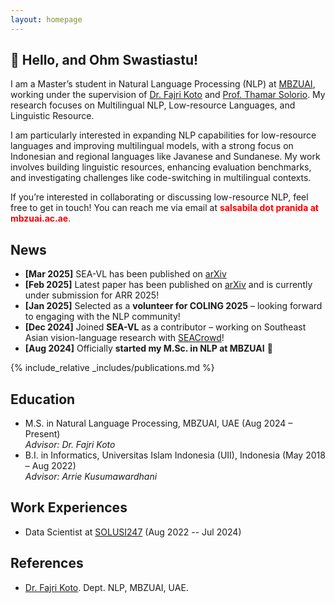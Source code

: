 ```yaml
---
layout: homepage
---
```


## 👋 Hello, and Ohm Swastiastu!

I am a Master’s student in Natural Language Processing (NLP) at [MBZUAI](https://mbzuai.ac.ae), working under the supervision of [Dr. Fajri Koto](https://www.fajrikoto.com/home) and [Prof. Thamar Solorio](https://mbzuai.ac.ae/study/faculty/thamar-solorio/). My research focuses on Multilingual NLP, Low-resource Languages, and Linguistic Resource.

I am particularly interested in expanding NLP capabilities for low-resource languages and improving multilingual models, with a strong focus on Indonesian and regional languages like Javanese and Sundanese. My work involves building linguistic resources, enhancing evaluation benchmarks, and investigating challenges like code-switching in multilingual contexts.

If you’re interested in collaborating or discussing low-resource NLP, feel free to get in touch! You can reach me via email at <span style="color:red; font-weight:bold;">salsabila dot pranida at mbzuai.ac.ae</span>.

## News
- **[Mar 2025]** SEA-VL has been published on [arXiv](https://arxiv.org/abs/2503.07920)
- **[Feb 2025]** Latest paper has been published on [arXiv](https://arxiv.org/abs/2502.12932) and is currently under submission for ARR 2025!
- **[Jan 2025]** Selected as a **volunteer for COLING 2025** – looking forward to engaging with the NLP community!
- **[Dec 2024]** Joined **SEA-VL** as a contributor – working on Southeast Asian vision-language research with [SEACrowd](https://seacrowd.github.io)!  
- **[Aug 2024]** Officially **started my M.Sc. in NLP at MBZUAI** 🎉  

{% include_relative _includes/publications.md %}

## Education
- M.S. in Natural Language Processing, MBZUAI, UAE (Aug 2024 – Present)  
  *Advisor: Dr. Fajri Koto*  
- B.I. in Informatics, Universitas Islam Indonesia (UII), Indonesia (May 2018 – Aug 2022)  
  *Advisor: Arrie Kusumawardhani*

## Work Experiences
- Data Scientist at [SOLUSI247](http://solusi247.com) (Aug 2022 -- Jul 2024)


## References

- [Dr. Fajri Koto](https://www.fajrikoto.com/home). Dept. NLP, MBZUAI, UAE.
